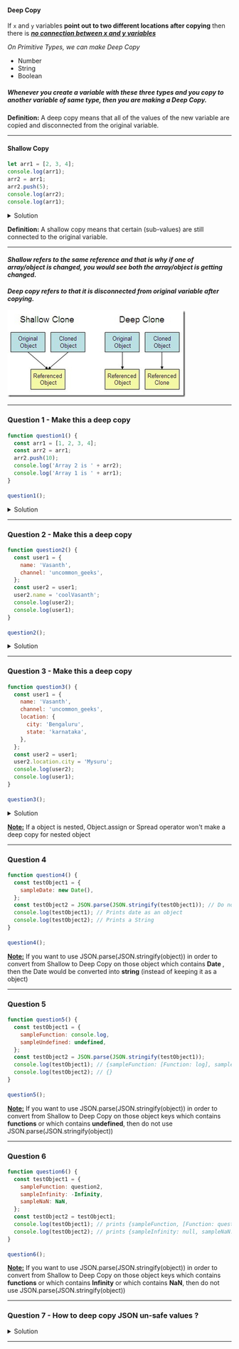 #### Deep Copy

If `x` and `y` variables **point out to two different locations after copying** then there is <ins>**_no connection between x and y variables_**</ins>

<i>On Primitive Types, we can make Deep Copy</i>

- Number
- String
- Boolean

##### Whenever you create a variable with these three types and you copy to another variable of same type, then you are making a Deep Copy.

<strong>Definition:</strong> A deep copy means that all of the values of the new variable are copied and disconnected from the original variable.

---

#### Shallow Copy

```js
let arr1 = [2, 3, 4];
console.log(arr1);
arr2 = arr1;
arr2.push(5);
console.log(arr2);
console.log(arr1);
```

<details>
<summary>Solution</summary>

```js
[2, 3, 4];
[2, 3, 4, 5];
[2, 3, 4, 5];
```

</details>

<strong>Definition:</strong> A shallow copy means that certain (sub-values) are still connected to the original variable.

---

#### <i>Shallow refers to the same reference and that is why if one of array/object is changed, you would see both the array/object is getting changed.</i>

#### <i>Deep copy refers to that it is disconnected from original variable after copying.</i>


![alt text](/js/JS_Advanced_Concepts/images_used/Deep_Copy_and_Shallow_Copy.jpg)

---

### Question 1 - Make this a deep copy

```js
function question1() {
  const arr1 = [1, 2, 3, 4];
  const arr2 = arr1;
  arr2.push(10);
  console.log('Array 2 is ' + arr2);
  console.log('Array 1 is ' + arr1);
}

question1();
```

<details>
<summary>Solution</summary>

```js
// Change this line to look like below in the above function
const arr2 = [...arr1];
```

</details>

---

### Question 2 - Make this a deep copy

```js
function question2() {
  const user1 = {
    name: 'Vasanth',
    channel: 'uncommon_geeks',
  };
  const user2 = user1;
  user2.name = 'coolVasanth';
  console.log(user2);
  console.log(user1);
}

question2();
```

<details>
<summary>Solution</summary>

```js
// Change this line to look like below in the above function
const user2 = { ...user1 }; // Approach 1
const user2 = Object.assign({}, user1); // Approach 2
```

</details>

---

### Question 3 - Make this a deep copy

```js
function question3() {
  const user1 = {
    name: 'Vasanth',
    channel: 'uncommon_geeks',
    location: {
      city: 'Bengaluru',
      state: 'karnataka',
    },
  };
  const user2 = user1;
  user2.location.city = 'Mysuru';
  console.log(user2);
  console.log(user1);
}

question3();
```

<details>
<summary>Solution</summary>

```js
// Change this line to look like below in the above function
const user2 = JSON.parse(JSON.stringify(user1));
```

</details>

<strong><u>Note:</u></strong> If a object is nested, Object.assign or Spread operator won't make a deep copy for nested object

---

### Question 4

```js
function question4() {
  const testObject1 = {
    sampleDate: new Date(),
  };
  const testObject2 = JSON.parse(JSON.stringify(testObject1)); // Do not use this liner as it prints different dataTypes
  console.log(testObject1); // Prints date as an object
  console.log(testObject2); // Prints a String
}

question4();
```

<strong><u>Note:</u></strong> If you want to use JSON.parse(JSON.stringify(object)) in order to convert from Shallow to Deep Copy on those object which contains <strong> Date </strong>, then the Date would be converted into <strong>string</strong> (instead of keeping it as a object)

---

### Question 5

```js
function question5() {
  const testObject1 = {
    sampleFunction: console.log,
    sampleUndefined: undefined,
  };
  const testObject2 = JSON.parse(JSON.stringify(testObject1));
  console.log(testObject1); // {sampleFunction: [Function: log], sampleUndefined: undefined}
  console.log(testObject2); // {}
}

question5();
```

<strong><u>Note:</u></strong> If you want to use JSON.parse(JSON.stringify(object)) in order to convert from Shallow to Deep Copy on those object keys which contains <strong>functions</strong> or which contains <strong>undefined</strong>, then do not use JSON.parse(JSON.stringify(object))

---

### Question 6

```js
function question6() {
  const testObject1 = {
    sampleFunction: question2,
    sampleInfinity: -Infinity,
    sampleNaN: NaN,
  };
  const testObject2 = testObject1;
  console.log(testObject1); // prints {sampleFunction, [Function: question2], sampleInfinity: -Infinity, sampleNaN: NaN }
  console.log(testObject2); // prints {sampleInfinity: null, sampleNaN: null }
}

question6();
```

<strong><u>Note:</u></strong> If you want to use JSON.parse(JSON.stringify(object)) in order to convert from Shallow to Deep Copy on those object keys which contains <strong>functions</strong> or which contains <strong>Infinity</strong> or which contains <strong>NaN</strong>, then do not use JSON.parse(JSON.stringify(object))

---

### Question 7 - How to deep copy JSON un-safe values ?

<details>
<summary>Solution</summary>

```js
1. Copying all values one after another.
2. Recursive copying all the values one after another
3. Using Libraries like lodash
```

</details>

---
